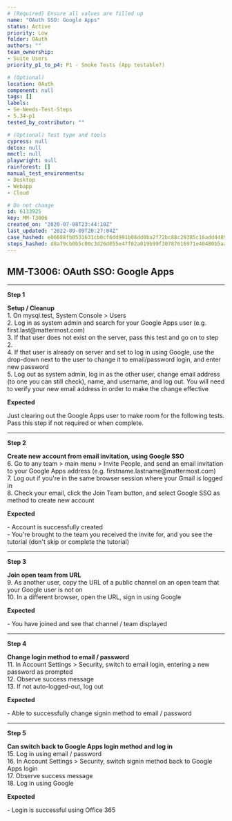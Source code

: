 ```yaml
---
# (Required) Ensure all values are filled up
name: "OAuth SSO: Google Apps"
status: Active
priority: Low
folder: OAuth
authors: ""
team_ownership:
- Suite Users
priority_p1_to_p4: P1 - Smoke Tests (App testable?)

# (Optional)
location: OAuth
component: null
tags: []
labels:
- Se-Needs-Test-Steps
- 5.34-p1
tested_by_contributor: ""

# (Optional) Test type and tools
cypress: null
detox: null
mmctl: null
playwright: null
rainforest: []
manual_test_environments:
- Desktop
- Webapp
- Cloud

# Do not change
id: 6133925
key: MM-T3006
created_on: "2020-07-08T23:44:10Z"
last_updated: "2022-09-09T20:27:04Z"
case_hashed: e06688fb0531631cb0cf6dd991b08dd0ba2f72bc88c29385c16add4489f081eb1a04f65d31d10314066f474a5bf1924f
steps_hashed: d8a79cb0b5c00c3d26d055e47f02a019b99f30787616971e40480b5aa8f895e096f33bc4629b9886139c7a2a067620b8
---
```


<!-- (Auto-generated) Based on frontmatter's "key" and "name" -->

## MM-T3006: OAuth SSO: Google Apps

---

**Step 1**

**Setup / Cleanup**\
1\. On mysql.test, System Console > Users\
2\. Log in as system admin and search for your Google Apps user (e.g. first.last\@mattermost.com)\
3\. If that user does not exist on the server, pass this test and go on to step 2.\
4\. If that user is already on server and set to log in using Google, use the drop-down next to the user to change it to email/password login, and enter new password\
5\. Log out as system admin, log in as the other user, change email address (to one you can still check), name, and username, and log out. You will need to verify your new email address in order to make the change effective

**Expected**

Just clearing out the Google Apps user to make room for the following tests. Pass this step if not required or when complete.

---

**Step 2**

**Create new account from email invitation, using Google SSO**\
6\. Go to any team > main menu > Invite People, and send an email invitation to your Google Apps address (e.g. firstname.lastname\@mattermost.com)\
7\. Log out if you're in the same browser session where your Gmail is logged in\
8\. Check your email, click the Join Team button, and select Google SSO as method to create new account

**Expected**

\- Account is successfully created\
\- You're brought to the team you received the invite for, and you see the tutorial (don't skip or complete the tutorial)

---

**Step 3**

**Join open team from URL**\
9\. As another user, copy the URL of a public channel on an open team that your Google user is not on\
10\. In a different browser, open the URL, sign in using Google

**Expected**

\- You have joined and see that channel / team displayed

---

**Step 4**

**Change login method to email / password**\
11\. In Account Settings > Security, switch to email login, entering a new password as prompted\
12\. Observe success message\
13\. If not auto-logged-out, log out

**Expected**

\- Able to successfully change signin method to email / password

---

**Step 5**

**Can switch back to Google Apps login method and log in**\
15\. Log in using email / password\
16\. In Account Settings > Security, switch signin method back to Google Apps login\
17\. Observe success message\
18\. Log in using Google

**Expected**

\- Login is successful using Office 365
